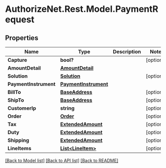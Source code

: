 # AuthorizeNet.Rest.Model.PaymentRequest
## Properties

Name | Type | Description | Notes
------------ | ------------- | ------------- | -------------
**Capture** | **bool?** |  | [optional] 
**AmountDetail** | [**AmountDetail**](AmountDetail.md) |  | 
**Solution** | [**Solution**](Solution.md) |  | [optional] 
**PaymentInstrument** | [**PaymentInstrument**](PaymentInstrument.md) |  | 
**BillTo** | [**BaseAddress**](BaseAddress.md) |  | [optional] 
**ShipTo** | [**BaseAddress**](BaseAddress.md) |  | [optional] 
**CustomerIp** | **string** |  | [optional] 
**Order** | [**Order**](Order.md) |  | [optional] 
**Tax** | [**ExtendedAmount**](ExtendedAmount.md) |  | [optional] 
**Duty** | [**ExtendedAmount**](ExtendedAmount.md) |  | [optional] 
**Shipping** | [**ExtendedAmount**](ExtendedAmount.md) |  | [optional] 
**LineItems** | [**List&lt;LineItem&gt;**](LineItem.md) |  | [optional] 

[[Back to Model list]](../README.md#documentation-for-models) [[Back to API list]](../README.md#documentation-for-api-endpoints) [[Back to README]](../README.md)

